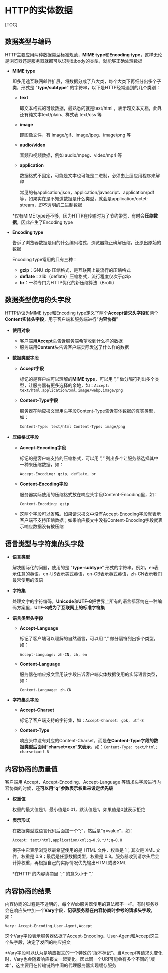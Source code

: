 # HTTP的实体数据

[TOC]

## 数据类型与编码

HTTP主要应用两种数据类型标准规范，**MIME type**和**Encoding type**，这样无论是浏览器还是服务器就都可以识别出body的类型，就能够正确处理数据

- **MIME type** 

  即多用途互联网邮件扩展，将数据分成了八大类，每个大类下再细分出多个子类，形式是 "**type/subtype**" 的字符串，以下是HTTP经常遇到的几个类别：

  - **text**

    即文本格式的可读数据，最熟悉的就是text/html ，表示超文本文档，此外还有纯文本text/plain、样式表 text/css 等

  - **image**

    即图像文件，有 image/gif、image/jpeg、image/png 等

  - **audio/video**

    音频和视频数据，例如 audio/mpeg、video/mp4 等

  - **application**

    数据格式不固定，可能是文本也可能是二进制，必须由上层应用程序来解释

    常见的有application/json，application/javascript、application/pdf 等，如果实在是不知道数据是什么类型，就会是application/octet-stream，即不透明的二进制数据

  *仅有MIME type还不够，因为HTTP在传输时为了节约带宽，有时会**压缩数据**，因此产生了Encoding type

- **Encoding type**

  告诉了浏览器数据是用的什么编码格式，浏览器能正确解压缩，还原出原始的数据

  Encoding type常用的只有三种：

  - **gzip**：GNU zip 压缩格式，是互联网上最流行的压缩格式
  - **deflate**：zlib（deflate）压缩格式，流行程度仅次于gzip
  - **br**：一种专门为HTTP优化的新压缩算法（Brotli）



## 数据类型使用的头字段

HTTP协议为MIME type和Encoding type定义了两个**Accept请求头字段**和两个**Content实体头字段**，用于客户端和服务端进行“**内容协商**”

- **使用对象**

  - 客户端用**Accept**头告诉服务端希望收到什么样的数据
  - 服务端用**Content**头告诉客户端实际发送了什么样的数据

- **数据类型字段**

  - **Accept字段**

    标记的是客户端可以理解的**MIME type**，可以用 ”,“ 做分隔符列出多个类型，让服务器有更多选择的余地，如：`Accept: text/html,application/xml,image/webp,image/png`

  - **Content-Type字段**

    服务器在响应报文里用头字段Content-Type告诉实体数据的真实类型，如：

    `Content-Type: text/html
    Content-Type: image/png`

- **压缩格式字段**

  - **Accept-Encoding字段**

    标记的是客户端支持的压缩格式，可以用 ”,“ 列出多个让服务器选择其中一种来压缩数据，如：

    `Accept-Encoding: gzip, deflate, br`

  - **Content-Encoding字段**

    服务器实际使用的压缩格式放在响应头字段Content-Encoding里，如：

    `Content-Encoding: gzip`

  - 这两个字段可以省略。如果请求报文中没有Accept-Encoding字段就表示客户端不支持压缩数据；如果响应报文中没有Content-Encoding字段就表示响应数据没有被压缩



## 语言类型与字符集的头字段

- **语言类型**

  解决国际化的问题，使用的是 "**type-subtype**" 形式的字符串。例如，en表示任意的英语，en-US表示美式英语，en-GB表示英式英语，zh-CN表示我们最常使用的汉语

- **字符集**

  处理文字的字符编码，**Unicode**和**UTF-8**把世界上所有的语言都容纳在一种编码方案里，**UTF-8成为了互联网上的标准字符集**

- **语言类型头字段**

  - **Accept-Language**

    标记了客户端可以理解的自然语言，可以用 “,” 做分隔符列出多个类型，如：

    `Accept-Language: zh-CN, zh, en`

  - **Content-Language**

    服务器在响应报文里用该字段告诉客户端实体数据使用的实际语言类型，如：

    `Content-Language: zh-CN`

- **字符集头字段**

  - **Accept-Charset**

    标记了客户端支持的字符集，如：`Accept-Charset: gbk, utf-8`

  - **Content-Type**

    响应头中没有对应的Content-Charset，而是**在Content-Type字段的数据类型后面用“charset=xxx”来表示**，如：`Content-Type: text/html; charset=utf-8`



## 内容协商的质量值

客户端用 Accept、Accept-Encoding、Accept-Language 等请求头字段进行内容协商的时候，还**可以用“q”参数表示权重来设定优先级**

- **权重值**

  权重的最大值是1，最小值是0.01，默认值是1，如果值是0就表示拒绝

- **表示形式**

  在数据类型或语言代码后面加一个“;”，然后是“q=value”，如：

  `Accept: text/html,application/xml;q=0.9,*/*;q=0.8`

  例子中它表示浏览器最希望使用的是 HTML 文件，权重是 1；其次是 XML 文件，权重是 0.9；最后是任意数据类型，权重是 0.8。服务器收到请求头后会计算权重，再根据自己的实际情况优先输出HTML或者XML

  *在HTTP 的内容协商里 “;” 的意义小于 “,” 



## 内容协商的结果

内容协商的过程是不透明的，每个Web服务器使用的算法都不一样。有时服务器会在响应头中加一个**Vary**字段，**记录服务器在内容协商时参考的请求头字段**，如：

`Vary: Accept-Encoding,User-Agent,Accept`

这个Vary字段表示服务器依据了Accept-Encoding、User-Agent和Accept这三个头字段，决定了发回的响应报文

*Vary字段可以认为是响应报文的一个特殊的“版本标记”。当Accept等请求头变化时，Vary也会随着响应报文一起变化。因此同一个URI可能会有多个不同的“版本”，这主要用在传输链路中间的代理服务器实现缓存服务